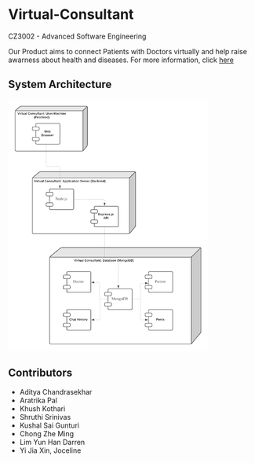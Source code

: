 # Virtual-Consultant

CZ3002 - Advanced Software Engineering

Our Product aims to connect Patients with Doctors virtually and help raise awarness about health and diseases. For more information, click [here](https://github.com/Aditya239233/Virtual-Consultant/blob/main/docs/Project%20Proposal.pdf)

## System Architecture

![System Architecture](./assets/image.png)

## Contributors

- Aditya Chandrasekhar
- Aratrika Pal
- Khush Kothari
- Shruthi Srinivas
- Kushal Sai Gunturi
- Chong Zhe Ming
- Lim Yun Han Darren
- Yi Jia Xin, Joceline
